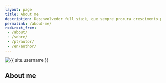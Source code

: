 ```yaml
---
layout: page
title: About me
description: Desenvolvedor full stack, que sempre procura crescimento pessoal, ajudar pessoas compartilhar conhecimentos e aprender também é claro.
permalink: /about-me/
redirect_from:
 - /about/
 - /sobre/
 - /pt/autor/
 - /en/author/
---
```


<img itemprop="image" class="img-rounded" src="https://res.cloudinary.com/dxyyhadjr/image/upload/c_scale,w_215/v1537911246/my/me.png" alt="{{ site.username }}">

## About me
